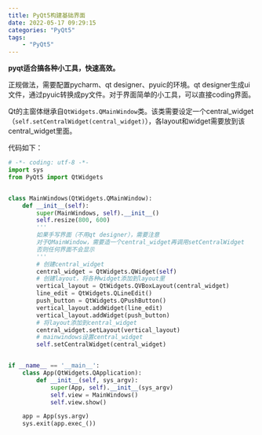 ```yaml
---
title: PyQt5构建基础界面
date: 2022-05-17 09:29:15
categories: "PyQt5"
tags: 
    - "PyQt5"
---
```



**pyqt适合搞各种小工具，快速高效。**

正规做法，需要配置pycharm、qt designer、pyuic的环境。qt designer生成ui文件，通过pyuic转换成py文件。对于界面简单的小工具，可以直接coding界面。

Qt的主窗体继承自`QtWidgets.QMainWindow`类。该类需要设定一个central_widget（`self.setCentralWidget(central_widget)`），各layout和widget需要放到该central_widget里面。
<!-- more -->
代码如下：

```python
# -*- coding: utf-8 -*-
import sys
from PyQt5 import QtWidgets


class MainWindows(QtWidgets.QMainWindow):
    def __init__(self):
        super(MainWindows, self).__init__()
        self.resize(800, 600)
        '''
        如果手写界面（不用qt designer），需要注意
        对于QMainWindow，需要造一个central_widget再调用setCentralWidget
        否则任何界面不会显示
        '''
        # 创建central_widget
        central_widget = QtWidgets.QWidget(self)
        # 创建layout，将各种widget添加到layout里
        vertical_layout = QtWidgets.QVBoxLayout(central_widget)
        line_edit = QtWidgets.QLineEdit()
        push_button = QtWidgets.QPushButton()
        vertical_layout.addWidget(line_edit)
        vertical_layout.addWidget(push_button)
        # 将layout添加到central_widget
        central_widget.setLayout(vertical_layout)
        # mainwindows设置central_widget
        self.setCentralWidget(central_widget)


if __name__ == '__main__':
    class App(QtWidgets.QApplication):
        def __init__(self, sys_argv):
            super(App, self).__init__(sys_argv)
            self.view = MainWindows()
            self.view.show()

    app = App(sys.argv)
    sys.exit(app.exec_())

```
